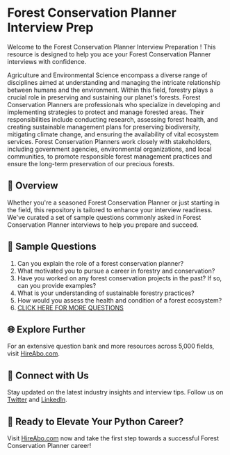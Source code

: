 # Forest Conservation Planner Interview Prep

Welcome to the Forest Conservation Planner Interview Preparation ! This resource is designed to help you ace your Forest Conservation Planner interviews with confidence.

Agriculture and Environmental Science encompass a diverse range of disciplines aimed at understanding and managing the intricate relationship between humans and the environment. Within this field, forestry plays a crucial role in preserving and sustaining our planet's forests. Forest Conservation Planners are professionals who specialize in developing and implementing strategies to protect and manage forested areas. Their responsibilities include conducting research, assessing forest health, and creating sustainable management plans for preserving biodiversity, mitigating climate change, and ensuring the availability of vital ecosystem services. Forest Conservation Planners work closely with stakeholders, including government agencies, environmental organizations, and local communities, to promote responsible forest management practices and ensure the long-term preservation of our precious forests.

## 🚀 Overview

Whether you're a seasoned Forest Conservation Planner or just starting in the field, this repository is tailored to enhance your interview readiness. We've curated a set of sample questions commonly asked in Forest Conservation Planner interviews to help you prepare and succeed.

## 📝 Sample Questions

1. Can you explain the role of a forest conservation planner?
2. What motivated you to pursue a career in forestry and conservation?
3. Have you worked on any forest conservation projects in the past? If so, can you provide examples?
4. What is your understanding of sustainable forestry practices?
5. How would you assess the health and condition of a forest ecosystem?
6. [CLICK HERE FOR MORE QUESTIONS](https://hireabo.com/job/10_2_30/Forest%20Conservation%20Planner)

## 🌐 Explore Further

For an extensive question bank and more resources across 5,000 fields, visit [HireAbo.com](https://www.hireabo.com).

## 📱 Connect with Us

Stay updated on the latest industry insights and interview tips. Follow us on [Twitter](https://twitter.com/hireabo) and [LinkedIn](https://www.linkedin.com/in/hire-abo-3609972a8/).

## 🚀 Ready to Elevate Your Python Career?

Visit [HireAbo.com](https://www.hireabo.com) now and take the first step towards a successful Forest Conservation Planner career!